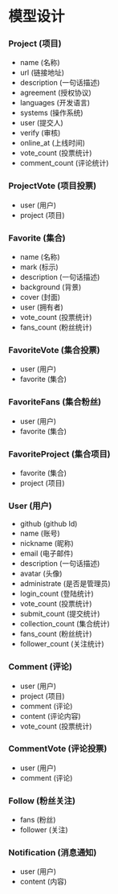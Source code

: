 # 模型设计

### Project (项目)

- name (名称)
- url (链接地址)
- description (一句话描述)
- agreement (授权协议)
- languages (开发语言)
- systems (操作系统)
- user (提交人)
- verify (审核)
- online_at (上线时间)
- vote_count (投票统计)
- comment_count (评论统计)


### ProjectVote (项目投票)

- user (用户)
- project (项目)


### Favorite (集合)

- name (名称)
- mark (标示)
- description (一句话描述)
- background (背景)
- cover (封面)
- user (拥有者)
- vote_count (投票统计)
- fans_count (粉丝统计)


### FavoriteVote (集合投票)

- user (用户)
- favorite (集合)


### FavoriteFans (集合粉丝)

- user (用户)
- favorite (集合)


### FavoriteProject (集合项目)

- favorite (集合)
- project (项目)


### User (用户)

- github (github Id)
- name (账号)
- nickname (昵称)
- email (电子邮件)
- description (一句话描述)
- avatar (头像)
- administrate (是否是管理员)
- login_count (登陆统计)
- vote_count (投票统计)
- submit_count (提交统计)
- collection_count (集合统计)
- fans_count (粉丝统计)
- follower_count (关注统计)


### Comment (评论)

- user (用户)
- project (项目)
- comment (评论)
- content (评论内容)
- vote_count (投票统计)


### CommentVote (评论投票)

- user (用户)
- comment (评论)


### Follow (粉丝关注)

- fans (粉丝)
- follower (关注)


### Notification (消息通知)

- user (用户)
- content (内容)
